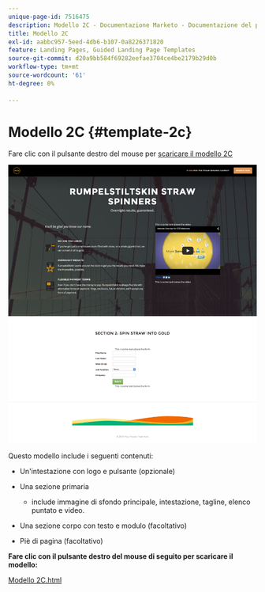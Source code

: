 ```yaml
---
unique-page-id: 7516475
description: Modello 2C - Documentazione Marketo - Documentazione del prodotto
title: Modello 2C
exl-id: aabbc957-5eed-4db6-b107-0a8226371820
feature: Landing Pages, Guided Landing Page Templates
source-git-commit: d20a9bb584f69282eefae3704ce4be2179b29d0b
workflow-type: tm+mt
source-wordcount: '61'
ht-degree: 0%

---
```


# Modello 2C {#template-2c}

Fare clic con il pulsante destro del mouse per [scaricare il modello 2C](https://experienceleague.adobe.com/landing/marketo/lp-templates/template-2c.html)

![](assets/image2015-6-4-9-3a31-3a46.png)

Questo modello include i seguenti contenuti:

* Un&#39;intestazione con logo e pulsante (opzionale)
* Una sezione primaria

   * include immagine di sfondo principale, intestazione, tagline, elenco puntato e video.

* Una sezione corpo con testo e modulo (facoltativo)
* Piè di pagina (facoltativo)

**Fare clic con il pulsante destro del mouse di seguito per scaricare il modello:**

[Modello 2C.html](https://experienceleague.adobe.com/landing/marketo/lp-templates/template-2c.html)
